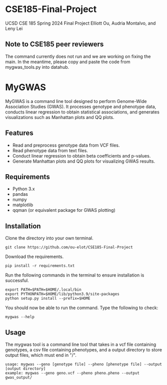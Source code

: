 # CSE185-Final-Project
UCSD CSE 185 Spring 2024 Final Project Elliott Ou, Audria Montalvo, and Leny Lei

## Note to CSE185 peer reviewers
The command currently does not run and we are working on fixing the main. In the meantime, please copy and paste the code from mygwas_tools.py into datahub. 

# MyGWAS

MyGWAS is a command line tool designed to perform Genome-Wide Association Studies (GWAS). It processes genotype and phenotype data, conducts linear regression to obtain statistical associations, and generates visualizations such as Manhattan plots and QQ plots.

## Features
- Read and preprocess genotype data from VCF files.
- Read phenotype data from text files.
- Conduct linear regression to obtain beta coefficients and p-values.
- Generate Manhattan plots and QQ plots for visualizing GWAS results.

## Requirements
- Python 3.x
- pandas
- numpy
- matplotlib
- qqman (or equivalent package for GWAS plotting)

## Installation
Clone the directory into your own terminal. 
```
git clone https://github.com/ou-elot/CSE185-Final-Project
```

Download the requirements.
```
pip install -r requirements.txt
```

Run the following commands in the terminal to ensure installation is successful.
```
export PATH=$PATH=$HOME/.local/bin
export PYTHONPATH=$HOME/lib/python3.9/site-packages
python setup.py install --prefix=$HOME
```

You should now be able to run the command. Type the following to check:
```
mygwas --help
```
## Usage
The mygwas tool is a command line tool that takes in a vcf file containing genotypes, a csv file containing phenotypes, and a output directory to store output files, which must end in "/". 
```
usage: mygwas --geno [genotype file] --pheno [phenotype file] --output [output directory]
example: mygwas --geno geno.vcf --pheno pheno.pheno --output gwas_output/
```
